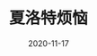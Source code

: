 ---
layout: movie-review
title: 夏洛特烦恼
description: >
  有病。
category: 电影
img: assets/img/movie/2020/夏洛特烦恼.webp
star: 1
date: 2020-11-17
---
